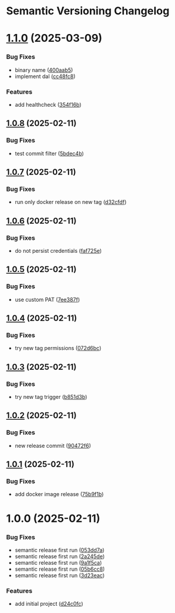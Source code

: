 # Semantic Versioning Changelog

# [1.1.0](https://github.com/TsonasIoannis/go-personal-finance-tracker/compare/v1.0.8...v1.1.0) (2025-03-09)


### Bug Fixes

* binary name ([400aab5](https://github.com/TsonasIoannis/go-personal-finance-tracker/commit/400aab553f81a672441166ea9d7ed25e44235baf))
* implement dal ([cc48fc8](https://github.com/TsonasIoannis/go-personal-finance-tracker/commit/cc48fc85ca767d8419dda94c2a2eb9011716fb82))


### Features

* add healthcheck ([354f16b](https://github.com/TsonasIoannis/go-personal-finance-tracker/commit/354f16b132604c551a42791e5faaa536f9776fbb))

## [1.0.8](https://github.com/TsonasIoannis/go-personal-finance-tracker/compare/v1.0.7...v1.0.8) (2025-02-11)


### Bug Fixes

* test commit filter ([5bdec4b](https://github.com/TsonasIoannis/go-personal-finance-tracker/commit/5bdec4be66b18547f0c739594d0bba0598f5b747))

## [1.0.7](https://github.com/TsonasIoannis/go-personal-finance-tracker/compare/v1.0.6...v1.0.7) (2025-02-11)


### Bug Fixes

* run only docker release on new tag ([d32cfdf](https://github.com/TsonasIoannis/go-personal-finance-tracker/commit/d32cfdf6290074aecbe1568ef0d1ff61318eb7ca))

## [1.0.6](https://github.com/TsonasIoannis/go-personal-finance-tracker/compare/v1.0.5...v1.0.6) (2025-02-11)


### Bug Fixes

* do not persist credentials ([faf725e](https://github.com/TsonasIoannis/go-personal-finance-tracker/commit/faf725e1b79e3ffe3e1ec8d8348f3f914d9d35fc))

## [1.0.5](https://github.com/TsonasIoannis/go-personal-finance-tracker/compare/v1.0.4...v1.0.5) (2025-02-11)


### Bug Fixes

* use custom PAT ([7ee387f](https://github.com/TsonasIoannis/go-personal-finance-tracker/commit/7ee387ff96d25dfe81cdd50a2f48a1ba801c3883))

## [1.0.4](https://github.com/TsonasIoannis/go-personal-finance-tracker/compare/v1.0.3...v1.0.4) (2025-02-11)


### Bug Fixes

* try new tag permissions ([072d6bc](https://github.com/TsonasIoannis/go-personal-finance-tracker/commit/072d6bc041d108634ee256fd53054ade6fbf8ff7))

## [1.0.3](https://github.com/TsonasIoannis/go-personal-finance-tracker/compare/v1.0.2...v1.0.3) (2025-02-11)


### Bug Fixes

* try new tag trigger ([b851d3b](https://github.com/TsonasIoannis/go-personal-finance-tracker/commit/b851d3bc154a2a4466b9ffc8160a40f3524d19f4))

## [1.0.2](https://github.com/TsonasIoannis/go-personal-finance-tracker/compare/v1.0.1...v1.0.2) (2025-02-11)


### Bug Fixes

* new release commit ([90472f6](https://github.com/TsonasIoannis/go-personal-finance-tracker/commit/90472f6749bfc13a27f161438cc69452c14209c0))

## [1.0.1](https://github.com/TsonasIoannis/go-personal-finance-tracker/compare/v1.0.0...v1.0.1) (2025-02-11)


### Bug Fixes

* add docker image release ([75b9f1b](https://github.com/TsonasIoannis/go-personal-finance-tracker/commit/75b9f1b9b8ba3e79ec9052b975fa37c09f069174))

# 1.0.0 (2025-02-11)


### Bug Fixes

* semantic release first run ([053dd7a](https://github.com/TsonasIoannis/go-personal-finance-tracker/commit/053dd7ac5572da7741b6716a526eaae2345819ac))
* semantic release first run ([2a245de](https://github.com/TsonasIoannis/go-personal-finance-tracker/commit/2a245dee3f640c33f39c6bb6cf0b5f3aa09438a0))
* semantic release first run ([9a1f5ca](https://github.com/TsonasIoannis/go-personal-finance-tracker/commit/9a1f5ca60a306da4706e4f9dd56d52562f8b436c))
* semantic release first run ([05b6cc8](https://github.com/TsonasIoannis/go-personal-finance-tracker/commit/05b6cc8fa1bd9bc2288e95287aabdff72027b96d))
* semantic release first run ([3d23eac](https://github.com/TsonasIoannis/go-personal-finance-tracker/commit/3d23eaca2c9ee88bd0643bd7446345bf6f04b86c))


### Features

* add initial project ([d24c0fc](https://github.com/TsonasIoannis/go-personal-finance-tracker/commit/d24c0fc6f1e76ce528663acad0b50a550b92c1e1))
